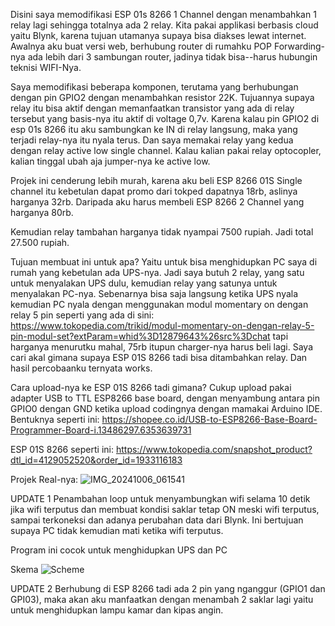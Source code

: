 Disini saya memodifikasi ESP 01s 8266 1 Channel dengan menambahkan 1 relay lagi sehingga totalnya ada 2 relay. Kita pakai applikasi berbasis cloud yaitu Blynk, karena tujuan utamanya supaya bisa diakses lewat internet. Awalnya aku buat versi web, berhubung router di rumahku POP Forwarding-nya ada lebih dari 3 sambungan router, jadinya tidak bisa--harus hubungin teknisi WIFI-Nya. 

Saya memodifikasi beberapa komponen, terutama yang berhubungan dengan pin GPIO2 dengan menambahkan resistor 22K. Tujuannya supaya relay itu bisa aktif dengan memanfaatkan transistor yang ada di relay tersebut yang basis-nya itu aktif di voltage 0,7v. Karena kalau pin GPIO2 di esp 01s 8266 itu aku sambungkan ke IN di relay langsung, maka yang terjadi relay-nya itu nyala terus. Dan saya memakai relay yang kedua dengan relay active low single channel. Kalau kalian pakai relay optocopler, kalian tinggal ubah aja jumper-nya ke active low. 

Projek ini cenderung lebih murah, karena aku beli ESP 8266 01S Single channel itu kebetulan dapat promo dari tokped dapatnya 18rb, aslinya harganya 32rb. Daripada aku harus membeli ESP 8266 2 Channel yang harganya 80rb. 

Kemudian relay tambahan harganya tidak nyampai 7500 rupiah. Jadi total 27.500 rupiah. 

Tujuan membuat ini untuk apa?
Yaitu untuk bisa menghidupkan PC saya di rumah yang kebetulan ada UPS-nya. Jadi saya butuh 2 relay, yang satu untuk menyalakan UPS dulu, kemudian relay yang satunya untuk menyalakan PC-nya. Sebenarnya bisa saja langsung ketika UPS nyala kemudian PC nyala dengan menggunakan modul momentary on dengan relay 5 pin seperti yang ada di sini: https://www.tokopedia.com/trikid/modul-momentary-on-dengan-relay-5-pin-modul-set?extParam=whid%3D12879643%26src%3Dchat tapi harganya menurutku mahal, 75rb itupun charger-nya harus beli lagi. Saya cari akal gimana supaya ESP 01S 8266 tadi bisa ditambahkan relay. Dan hasil percobaanku ternyata works. 

Cara upload-nya ke ESP 01S 8266 tadi gimana?
Cukup upload pakai adapter USB to TTL ESP8266 base board, dengan menyambung antara pin GPIO0 dengan GND ketika upload codingnya dengan mamakai Arduino IDE. Bentuknya seperti ini: https://shopee.co.id/USB-to-ESP8266-Base-Board-Programmer-Board-i.13486297.6353639731

ESP 01S 8266 seperti ini: https://www.tokopedia.com/snapshot_product?dtl_id=4129052520&order_id=1933116183

Projek Real-nya:
![IMG_20241006_061541](https://github.com/user-attachments/assets/bf64ba3b-1d7b-4f21-b58b-31763c8bc0bd)


UPDATE 1
Penambahan loop untuk menyambungkan wifi selama 10 detik jika wifi terputus dan membuat kondisi saklar tetap ON meski wifi terputus, sampai terkoneksi dan adanya perubahan data dari Blynk. Ini bertujuan supaya PC tidak kemudian mati ketika wifi terputus.

Program ini cocok untuk menghidupkan UPS dan PC 

Skema
![Scheme](https://github.com/user-attachments/assets/bb950931-0cdd-41d8-8886-4822ea83a509)

UPDATE 2
Berhubung di ESP 8266 tadi ada 2 pin yang nganggur (GPIO1 dan GPI03), maka akan aku manfaatkan dengan menambah 2 saklar lagi yaitu untuk menghidupkan lampu kamar dan kipas angin. 

